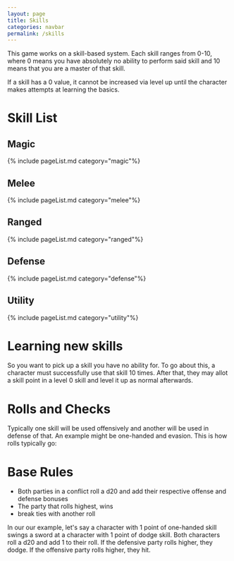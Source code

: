 ```yaml
---
layout: page
title: Skills
categories: navbar
permalink: /skills
---
```

This game works on a skill-based system. Each skill ranges from 0-10, where 0 means you have absolutely no ability to perform said skill and 10 means that you are a master of that skill.

If a skill has a 0 value, it cannot be increased via level up until the character makes attempts at learning the basics.

# Skill List
## Magic
{% include pageList.md category="magic"%}

## Melee
{% include pageList.md category="melee"%}

## Ranged
{% include pageList.md category="ranged"%}
## Defense
{% include pageList.md category="defense"%}

## Utility
{% include pageList.md category="utility"%}


# Learning new skills
 So you want to pick up a skill you have no ability for. To go about this, a character must successfully use that skill 10 times. After that, they may allot a skill point in a level 0 skill and level it up as normal afterwards.

# Rolls and Checks
Typically one skill will be used offensively and another will be used in defense of that. An example might be one-handed and evasion. This is how rolls typically go:

# Base Rules
- Both parties in a conflict roll a d20 and add their respective offense and defense bonuses
- The party that rolls highest, wins
- break ties with another roll

In our our example, let's say a character with 1 point of one-handed skill swings a sword at a character with 1 point of dodge skill. Both characters roll a d20 and add 1 to their roll. If the defensive party rolls higher, they dodge. If the offensive party rolls higher, they hit.
